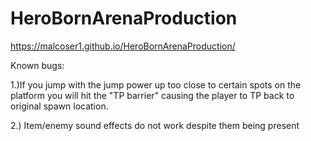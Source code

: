 # HeroBornArenaProduction
 
https://malcoser1.github.io/HeroBornArenaProduction/


Known bugs:

1.)If you jump with the jump power up too close to certain spots on the platform you will hit the "TP barrier" causing the player to TP back to original spawn location.

2.) Item/enemy sound effects do not work despite them being present 
